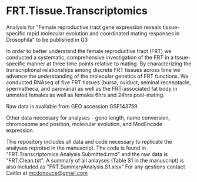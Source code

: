 # FRT.Tissue.Transcriptomics

Analysis for "Female reproductive tract gene expression reveals tissue-specific rapid molecular evolution and coordinated mating responses in Drosophila" to be published in G3

In order to better understand the female reproductive tract (FRT) we conducted a systematic, comprehensive investigation of the FRT in a tssue-specific manner at three time points relative to mating. By characterizing the transcriptional relationships among discrete FRT tissues across time we advance the understanding of the molecular genetics of FRT functions. We conducted 	RNAseq of five FRT tissues (bursa, oviduct, seminal receeptacle, spermatheca, and parovaria) as well as the FRT-associated fat body in unmated females as well as females 6hrs and 24hrs post-mating.

Raw data is available from GEO accession GSE143759

Other data neccesary for analyses - gene length, name conversion, chromosome and position, molecular evolution, and ModEncode expression.

This repository includes all data and code necessary to replicate the analyses reproted in the manuscript. The code is found in "FRT.Transcriptomics.Analysis.Submitted.rmd" and the raw data is "FRT.Clean.txt". A summary of all anlayses (Table S1 in the manuscript) is also included as "FRT.SummaryAnalysis.S1.xlsx" For any qestions contact Caitlin at mcdonouce@gmail.com
